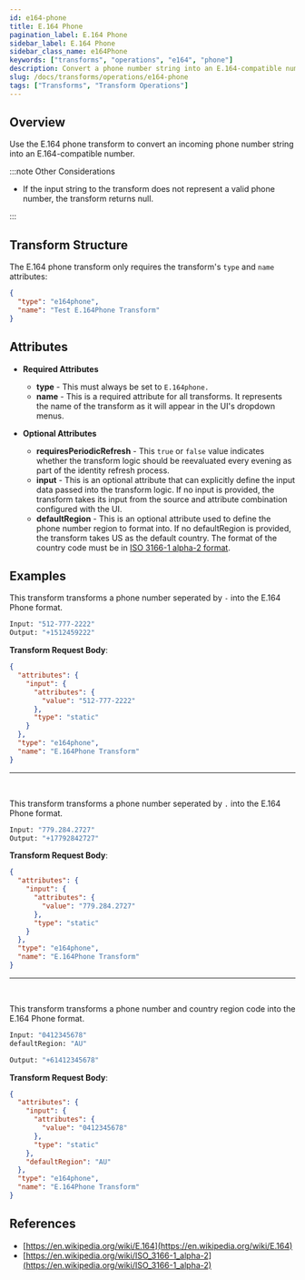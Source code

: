 ```yaml
---
id: e164-phone
title: E.164 Phone
pagination_label: E.164 Phone
sidebar_label: E.164 Phone
sidebar_class_name: e164Phone
keywords: ["transforms", "operations", "e164", "phone"]
description: Convert a phone number string into an E.164-compatible number.
slug: /docs/transforms/operations/e164-phone
tags: ["Transforms", "Transform Operations"]
---
```


## Overview

Use the E.164 phone transform to convert an incoming phone number string into an
E.164-compatible number.

:::note Other Considerations

- If the input string to the transform does not represent a valid phone number,
  the transform returns null.

:::

## Transform Structure

The E.164 phone transform only requires the transform's `type` and `name`
attributes:

```json
{
  "type": "e164phone",
  "name": "Test E.164Phone Transform"
}
```

## Attributes

- **Required Attributes**

  - **type** - This must always be set to `E.164phone.`
  - **name** - This is a required attribute for all transforms. It represents
    the name of the transform as it will appear in the UI's dropdown menus.

- **Optional Attributes**
  - **requiresPeriodicRefresh** - This `true` or `false` value indicates whether
    the transform logic should be reevaluated every evening as part of the
    identity refresh process.
  - **input** - This is an optional attribute that can explicitly define the
    input data passed into the transform logic. If no input is provided, the
    transform takes its input from the source and attribute combination
    configured with the UI.
  - **defaultRegion** - This is an optional attribute used to define the phone
    number region to format into. If no defaultRegion is provided, the transform
    takes US as the default country. The format of the country code must be in
    [ISO 3166-1 alpha-2 format](https://en.wikipedia.org/wiki/ISO_3166-1_alpha-2).

## Examples

This transform transforms a phone number seperated by `-` into the E.164 Phone
format.

```bash
Input: "512-777-2222"
Output: "+1512459222"
```

**Transform Request Body**:

```json
{
  "attributes": {
    "input": {
      "attributes": {
        "value": "512-777-2222"
      },
      "type": "static"
    }
  },
  "type": "e164phone",
  "name": "E.164Phone Transform"
}
```

---

<p>&nbsp;</p>

This transform transforms a phone number seperated by `.` into the E.164 Phone
format.

```bash
Input: "779.284.2727"
Output: "+17792842727"
```

**Transform Request Body**:

```json
{
  "attributes": {
    "input": {
      "attributes": {
        "value": "779.284.2727"
      },
      "type": "static"
    }
  },
  "type": "e164phone",
  "name": "E.164Phone Transform"
}
```

---

<p>&nbsp;</p>

This transform transforms a phone number and country region code into the E.164
Phone format.

```bash
Input: "0412345678"
defaultRegion: "AU"

Output: "+61412345678"
```

**Transform Request Body**:

```json
{
  "attributes": {
    "input": {
      "attributes": {
        "value": "0412345678"
      },
      "type": "static"
    },
    "defaultRegion": "AU"
  },
  "type": "e164phone",
  "name": "E.164Phone Transform"
}
```

## References

- [https://en.wikipedia.org/wiki/E.164](https://en.wikipedia.org/wiki/E.164)
- [https://en.wikipedia.org/wiki/ISO_3166-1_alpha-2](https://en.wikipedia.org/wiki/ISO_3166-1_alpha-2)
